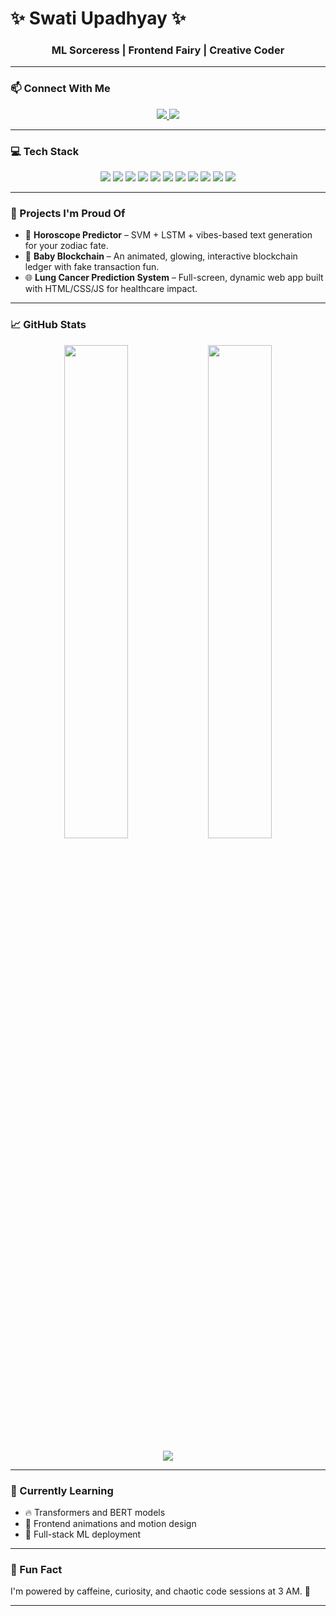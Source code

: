 <h1 class="glow">✨ Swati Upadhyay ✨</h1>
<h3 align="center">ML Sorceress | Frontend Fairy | Creative Coder </h3>

---

### 📫 Connect With Me  
<p align="center">
  <a href="https://www.linkedin.com/in/swati-upadhyay-b042241a4/" target="_blank">
    <img src="https://img.shields.io/badge/LinkedIn-blue?logo=linkedin&style=for-the-badge" />
  </a>
  <a href="mailto:uswati1123@gmail.com">
    <img src="https://img.shields.io/badge/Gmail-red?logo=gmail&style=for-the-badge" />
  </a>
</p>

---

### 💻 Tech Stack  
<p align="center">
  <img src="https://img.shields.io/badge/Python-3776AB?logo=python&logoColor=white&style=for-the-badge" />
  <img src="https://img.shields.io/badge/Flask-000000?logo=flask&logoColor=white&style=for-the-badge" />
  <img src="https://img.shields.io/badge/TensorFlow-FF6F00?logo=tensorflow&logoColor=white&style=for-the-badge" />
  <img src="https://img.shields.io/badge/Scikit--Learn-F7931E?logo=scikit-learn&logoColor=white&style=for-the-badge" />
  <img src="https://img.shields.io/badge/Pandas-150458?logo=pandas&logoColor=white&style=for-the-badge" />
  <img src="https://img.shields.io/badge/HTML5-E34F26?logo=html5&logoColor=white&style=for-the-badge" />
  <img src="https://img.shields.io/badge/CSS3-1572B6?logo=css3&logoColor=white&style=for-the-badge" />
  <img src="https://img.shields.io/badge/JavaScript-F7DF1E?logo=javascript&logoColor=black&style=for-the-badge" />
  <img src="https://img.shields.io/badge/Tailwind_CSS-38B2AC?logo=tailwind-css&logoColor=white&style=for-the-badge" />
  <img src="https://img.shields.io/badge/Git-F05032?logo=git&logoColor=white&style=for-the-badge" />
  <img src="https://img.shields.io/badge/GitHub-181717?logo=github&logoColor=white&style=for-the-badge" />
</p>

---

### 🧠 Projects I'm Proud Of

- 🔮 **Horoscope Predictor** – SVM + LSTM + vibes-based text generation for your zodiac fate.
- 🔗 **Baby Blockchain** – An animated, glowing, interactive blockchain ledger with fake transaction fun.
- 🌐 **Lung Cancer Prediction System** – Full-screen, dynamic web app built with HTML/CSS/JS for healthcare impact.

---

### 📈 GitHub Stats  
<p align="center">
  <img src="https://github-readme-stats.vercel.app/api?username=SwatiUpadhyay&show_icons=true&theme=tokyonight" width="45%" />
  <img src="https://github-readme-streak-stats.herokuapp.com/?user=SwatiUpadhyay&theme=tokyonight" width="45%" />
</p>

<p align="center">
  <img src="https://github-readme-stats.vercel.app/api/top-langs/?username=SwatiUpadhyay&layout=compact&theme=tokyonight" />
</p>

---

### 🌱 Currently Learning
- 🔥 Transformers and BERT models  
- 🎨 Frontend animations and motion design  
- 🌈 Full-stack ML deployment  

---

### 🌈 Fun Fact
I'm powered by caffeine, curiosity, and chaotic code sessions at 3 AM. 🌙

---


